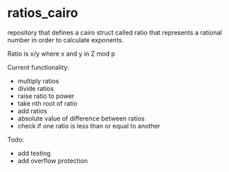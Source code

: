 # ratios_cairo
repository that defines a cairo struct called ratio that represents a rational number in order to calculate exponents.

Ratio is x/y where x and y in Z mod p

Current functionality:
- multiply ratios
- divide ratios
- raise ratio to power
- take nth root of ratio
- add ratios
- absolute value of difference between ratios
- check if one ratio is less than or equal to another

Todo:

- add testing
- add overflow protection
